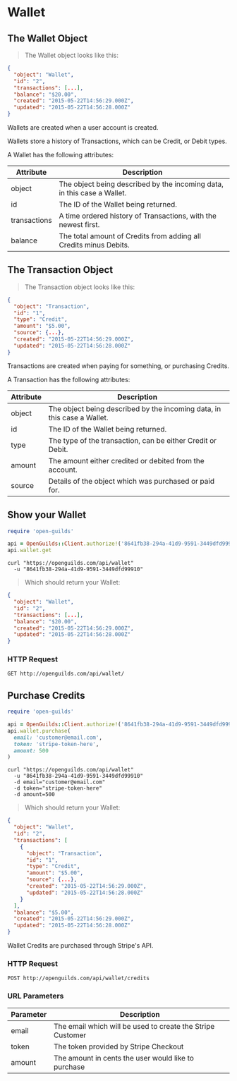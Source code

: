 # Wallet

## The Wallet Object
> The Wallet object looks like this:

```json
{
  "object": "Wallet",
  "id": "2",
  "transactions": [...],
  "balance": "$20.00",
  "created": "2015-05-22T14:56:29.000Z",
  "updated": "2015-05-22T14:56:28.000Z"
}
```

Wallets are created when a user account is created.

Wallets store a history of Transactions, which can be Credit, or Debit types.

A Wallet has the following attributes:

Attribute | Description
--------- | -----------
object | The object being described by the incoming data, in this case a Wallet.
id | The ID of the Wallet being returned.
transactions | A time ordered history of Transactions, with the newest first.
balance | The total amount of Credits from adding all Credits minus Debits.

## The Transaction Object
> The Transaction object looks like this:

```json
{
  "object": "Transaction",
  "id": "1",
  "type": "Credit",
  "amount": "$5.00",
  "source": {...},
  "created": "2015-05-22T14:56:29.000Z",
  "updated": "2015-05-22T14:56:28.000Z"
}
```

Transactions are created when paying for something, or purchasing Credits.

A Transaction has the following attributes:

Attribute | Description
--------- | -----------
object | The object being described by the incoming data, in this case a Wallet.
id | The ID of the Wallet being returned.
type | The type of the transaction, can be either Credit or Debit.
amount | The amount either credited or debited from the account.
source | Details of the object which was purchased or paid for.


## Show your Wallet
```ruby
require 'open-guilds'

api = OpenGuilds::Client.authorize!('8641fb38-294a-41d9-9591-3449dfd99910')
api.wallet.get
```

```shell
curl "https://openguilds.com/api/wallet"
  -u "8641fb38-294a-41d9-9591-3449dfd99910"
```

> Which should return your Wallet:

```json
{
  "object": "Wallet",
  "id": "2",
  "transactions": [...],
  "balance": "$20.00",
  "created": "2015-05-22T14:56:29.000Z",
  "updated": "2015-05-22T14:56:28.000Z"
}
```

### HTTP Request

`GET http://openguilds.com/api/wallet/`

## Purchase Credits
```ruby
require 'open-guilds'

api = OpenGuilds::Client.authorize!('8641fb38-294a-41d9-9591-3449dfd99910')
api.wallet.purchase(
  email: 'customer@email.com',
  token: 'stripe-token-here',
  amount: 500
)
```

```shell
curl "https://openguilds.com/api/wallet"
  -u "8641fb38-294a-41d9-9591-3449dfd99910"
  -d email="customer@email.com"
  -d token="stripe-token-here"
  -d amount=500
```

> Which should return your Wallet:

```json
{
  "object": "Wallet",
  "id": "2",
  "transactions": [
    {
      "object": "Transaction",
      "id": "1",
      "type": "Credit",
      "amount": "$5.00",
      "source": {...},
      "created": "2015-05-22T14:56:29.000Z",
      "updated": "2015-05-22T14:56:28.000Z"
    }
  ],
  "balance": "$5.00",
  "created": "2015-05-22T14:56:29.000Z",
  "updated": "2015-05-22T14:56:28.000Z"
}

```

Wallet Credits are purchased through Stripe's API.

### HTTP Request

`POST http://openguilds.com/api/wallet/credits`

### URL Parameters

Parameter | Description
--------- | -----------
email | The email which will be used to create the Stripe Customer
token | The token provided by Stripe Checkout
amount | The amount in cents the user would like to purchase

